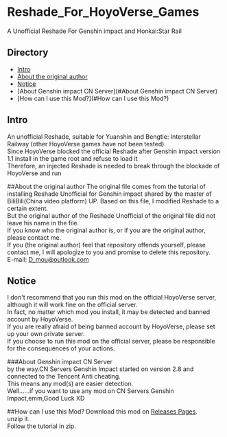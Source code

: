 # Reshade_For_HoyoVerse_Games
A Unofficial Reshade For Genshin impact and Honkai:Star Rail

## Directory
- [Intro](#Intro)  
- [About the original author](#)
- [Notice](#Notice)  
 - [About Genshin impact CN Server](#About Genshin impact CN Server)
- [How can I use this Mod?](#How can I use this Mod?)  



## Intro
An unofficial Reshade, suitable for Yuanshin and Bengtie: Interstellar Railway (other HoyoVerse games have not been tested)  
Since HoyoVerse blocked the official Reshade after Genshin impact version 1.1 install in the game root and refuse to load it  
Therefore, an injected Reshade is needed to break through the blockade of HoyoVerse and run  

##About the original author
The original file comes from the tutorial of installing Reshade Unofficial for Genshin impact shared by the master of BiliBili(China video platform) UP. Based on this file, I modified Reshade to a certain extent.  
But the original author of the Reshade Unofficial of the original file did not leave his name in the file.  
If you know who the original author is, or if you are the original author, please contact me.  
If you (the original author) feel that repository offends yourself, please contact me, I will apologize to you and promise to delete this repository.  
E-mail: D_mou@outlook.com

## Notice
I don't recommend that you run this mod on the official HoyoVerse server, although it will work fine on the official server.   
In fact, no matter which mod you install, it may be detected and banned account by HoyoVerse.   
If you are really afraid of being banned account by HoyoVerse, please set up your own private server.  
If you choose to run this mod on the official server, please be responsible for the consequences of your actions.  

###About Genshin impact CN Server  
by the way.CN Servers Genshin Impact started on version 2.8 and connected to the Tencent Anti cheating.   
This means any mod(s) are easier detection.   
Well......if you want to use any mod on CN Servers Genshin Impact,emm,Good Luck XD  

##How can I use this Mod?
Download this mod on [Releases Pages](https://github.com/DuolaD/Reshade_For_HoyoVerse_Games/releases/tag/Publish).  
unzip it.  
Follow the tutorial in zip.
